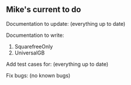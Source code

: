 ## Mike's current to do

Documentation to update:
(everything up to date)

Documentation to write:
1. SquarefreeOnly
2. UniversalGB

Add test cases for:
(everything up to date)

Fix bugs:
(no known bugs)